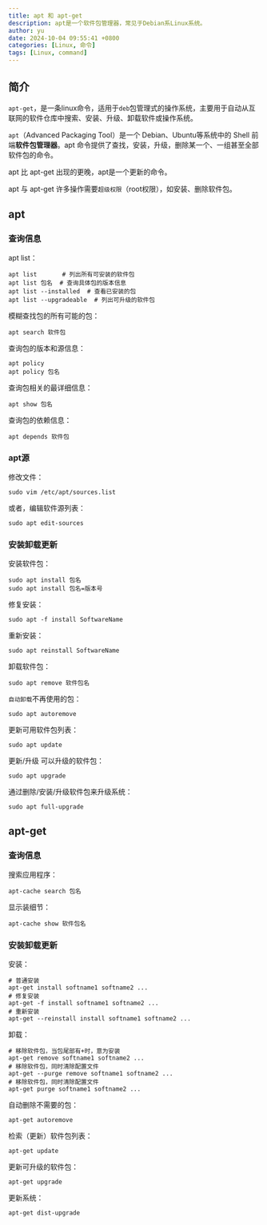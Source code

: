 ```yaml
---
title: apt 和 apt-get
description: apt是一个软件包管理器，常见于Debian系Linux系统。
author: yu
date: 2024-10-04 09:55:41 +0800
categories: [Linux, 命令]
tags: [Linux, command]
---
```


## 简介

`apt-get`，是一条linux命令，适用于`deb`包管理式的操作系统，主要用于自动从互联网的软件仓库中搜索、安装、升级、卸载软件或操作系统。

`apt`（Advanced Packaging Tool）是一个 Debian、Ubuntu等系统中的 Shell 前端**软件包管理器**。apt 命令提供了查找，安装，升级，删除某一个、一组甚至全部软件包的命令。

apt 比 apt-get 出现的更晚，apt是一个更新的命令。

apt 与 apt-get 许多操作需要`超级权限`（root权限），如安装、删除软件包。

## apt

### 查询信息

apt list：
```shell
apt list       # 列出所有可安装的软件包
apt list 包名  # 查询具体包的版本信息
apt list --installed  # 查看已安装的包
apt list --upgradeable  # 列出可升级的软件包
```
模糊查找包的所有可能的包：
```shell
apt search 软件包
```
查询包的版本和源信息：
```shell
apt policy
apt policy 包名
```
查询包相关的最详细信息：
```shell
apt show 包名
```
查询包的依赖信息：
```shell
apt depends 软件包
```

### apt源

修改文件：
```shell
sudo vim /etc/apt/sources.list
```
或者，编辑软件源列表：
```shell
sudo apt edit-sources
```

### 安装卸载更新

安装软件包：
```shell
sudo apt install 包名
sudo apt install 包名=版本号
```
修复安装：
```
sudo apt -f install SoftwareName
```
重新安装：
```shell
sudo apt reinstall SoftwareName
```
卸载软件包：
```shell
sudo apt remove 软件包名
```
`自动卸载`不再使用的包：
```shell
sudo apt autoremove
```
更新可用软件包列表：
```shell
sudo apt update
```
更新/升级 可以升级的软件包：
```shell
sudo apt upgrade
```
通过删除/安装/升级软件包来升级系统：
```shell
sudo apt full-upgrade
```

## apt-get

### 查询信息

搜索应用程序：
```shell
apt-cache search 包名
```
显示装细节：
```shell
apt-cache show 软件包名
```

### 安装卸载更新

安装：
```
# 普通安装
apt-get install softname1 softname2 ...
# 修复安装
apt-get -f install softname1 softname2 ...
# 重新安装
apt-get --reinstall install softname1 softname2 ...
```
卸载：
```shell
# 移除软件包，当包尾部有+时，意为安装
apt-get remove softname1 softname2 ...
# 移除软件包，同时清除配置文件
apt-get --purge remove softname1 softname2 ...
# 移除软件包，同时清除配置文件
apt-get purge softname1 softname2 ...
```
自动删除不需要的包：
```shell
apt-get autoremove
```
检索（更新）软件包列表：
```shell
apt-get update
```
更新可升级的软件包：
```shell
apt-get upgrade
```
更新系统：
```shell
apt-get dist-upgrade
```


